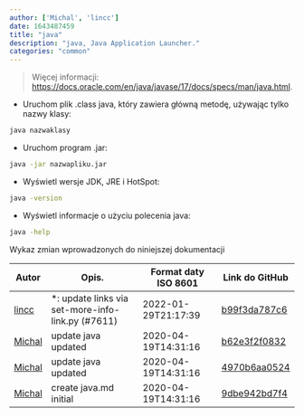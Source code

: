 ```yaml
---
author: ['Michal', 'lincc']
date: 1643487459
title: "java"
description: "java, Java Application Launcher."
categories: "common"
---
```

> Więcej informacji: <https://docs.oracle.com/en/java/javase/17/docs/specs/man/java.html>.

- Uruchom plik .class java, który zawiera główną metodę, używając tylko nazwy klasy:

```bash
java nazwaklasy
```

- Uruchom program .jar:

```bash
java -jar nazwapliku.jar
```

- Wyświetl wersje JDK, JRE i HotSpot:

```bash
java -version
```

- Wyświetl informacje o użyciu polecenia java:

```bash
java -help
```
Wykaz zmian wprowadzonych do niniejszej dokumentacji


Autor | Opis. | Format daty ISO 8601 | Link do GitHub
------|-----|-----|-----
[lincc](mailto:46962923+blueskyson@users.noreply.github.com) | *: update links via set-more-info-link.py (#7611) | 2022-01-29T21:17:39 | [b99f3da787c6](https://github.com/tldr-pages/tldr/commit/b99f3da787c6f43a545b9cb5ebd8265b1367fbc4)
[Michal](mailto:mich.biesiada@gmail.com) | update java updated | 2020-04-19T14:31:16 | [b62e3f2f0832](https://github.com/tldr-pages/tldr/commit/b62e3f2f08328805723c5643a3ae5da72c3e546e)
[Michal](mailto:mich.biesiada@gmail.com) | update java updated | 2020-04-19T14:31:16 | [4970b6aa0524](https://github.com/tldr-pages/tldr/commit/4970b6aa0524ba735f3448fe1018a56675e37c44)
[Michal](mailto:mich.biesiada@gmail.com) | create java.md initial | 2020-04-19T14:31:16 | [9dbe942bd7f4](https://github.com/tldr-pages/tldr/commit/9dbe942bd7f4d910eff95f99c4e96faaf76fecec)

